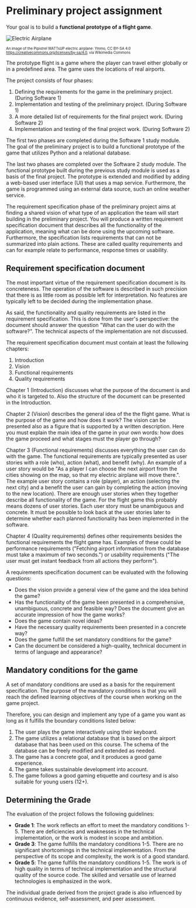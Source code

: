 # Preliminary project assignment

Your goal is to build a **functional prototype of a flight game**.

![Electric Airplane](img/Pipistrel_WATTsUP_airplane.jpg)

<sub><sup>An image of the Pipistrel WATTsUP electric airplane: Ymmo, CC BY-SA 4.0 <https://creativecommons.org/licenses/by-sa/4.0>, via Wikimedia Commons</sup></sub>

The prototype flight is a game where the player can travel either globally or in a predefined area. The game 
uses the locations of real airports.

The project consists of four phases:

1. Defining the requirements for the game in the preliminary project. (During Software 1)
2. Implementation and testing of the preliminary project. (During Software 1)
3. A more detailed list of requirements for the final project work. (During Software 2)
4. Implementation and testing of the final project work. (During Software 2)

The first two phases are completed during the Software 1 study module. The goal of the preliminary project is to build 
a functional prototype of the game that utilizes Python and a relational database. 

The last two phases are completed over the Software 2 study module. The functional prototype built during the previous 
study module is used as a basis of the final project. The prototype is extended and modified by adding a web-based user interface (UI)
that uses a map service. Furthermore, the game is programmed using an external data source, such an online weather service.

The requirement specification phase of the preliminary project aims at finding a shared vision of what type of an application the team will
start building in the preliminary project. You will produce a written requirement specification document that describes all the functionality
of the application, meaning what can be done using the upcoming software. Furthermore, the specification lists requirements that can not be 
summarized into plain actions. These are called quality requirements and can for example relate to performance, response times or usability.

## Requirement specification document

The most important virtue of the requirement specification document is its concreteness. The operation of the software is described 
in such precision that there is as little room as possible left for interpretation. No features are typically left to be decided 
during the implementation phase. 

As said, the functionality and quality requirements are listed in the requirement specification. This is done from the user's perspective: 
the document should answer the question "What can the user do with the software?". The technical aspects of the implementation are not 
discussed.

The requirement specification document must contain at least the following chapters:
1. Introduction
2. Vision
3. Functional requirements
4. Quality requirements

Chapter 1 (Introduction) discusses what the purpose of the document is and who it is targeted to. Also the structure of the document 
can be presented in the Introduction.

Chapter 2 (Vision) describes the general idea of the the flight game. What is the purpose of the game and how does it work? 
The vision can be presented also as a figure that is supported by a written description. Here you must explain the main idea of the game 
in your own words: how does the game proceed and what stages must the player go through?

Chapter 3 (Functional requirements) discusses everything the user can do with the game. The functional requirements are typically presented 
as user stories with a role (who), action (what), and benefit (why). An example of a user story would be "As a player I can choose the next 
airport from the cities showing on the map, so that my electric airplane will move there.". The example user story contains a role (player),
an action (selecting the next city) and a benefit the user can gain by completing the action (moving to the new location). There are enough 
user stories when they together describe all functionality of the game. For the flight game this probably means dozens of user stories.
Each user story must be unambiguous and concrete. It must be possible to look back at the user stories later to determine whether each 
planned functionality has been implemented in the software.

Chapter 4 (Quality requirements) defines other requirements besides the functional requirements the flight game has. Examples of these 
could be performance requirements ("Fetching airport information from the database must take a maximum of two seconds.") or usability 
requirements ("The user must get instant feedback from all actions they perform").

A requirements specification document can be evaluated with the following questions:

- Does the vision provide a general view of the game and the idea behind the game?
- Has the functionality of the game been presented in a comprehensive, unambiguous, concrete and feasible way? Does the document give an accurate 
impression of how the game works?
- Does the game contain novel ideas?
- Have the necessary quality requirements been presented in a concrete way?
- Does the game fulfill the set mandatory conditions for the game?
- Can the document be considered a high-quality, technical document in terms of language and appearance?



## Mandatory conditions for the game

A set of mandatory conditions are used as a basis for the requirement specification. The purpose of the mandatory conditions is that you will 
reach the defined learning objectives of the course when working on the game project.

Therefore, you can design and implement any type of a game you want as long as it fulfills the boundary conditions listed below:

1. The user plays the game interactively using their keyboard.
2. The game utilizes a relational database that is based on the airport database that has been used on this course. The schema of the 
database can be freely modified and extended as needed.
3. The game has a concrete goal, and it produces a good game experience.
4. The game takes sustainable development into account.
5. The game follows a good gaming etiquette and courtesy and is also suitable for young users (12+).

## Determining the Grade

The evaluation of the project follows the following guidelines:

- **Grade 1**: The work reflects an effort to meet the mandatory conditions 1-5. There are deficiencies and weaknesses in the technical implementation, or the work is modest in scope and ambition.
- **Grade 3**: The game fulfills the mandatory conditions 1-5. There are no significant shortcomings in the technical implementation. From the perspective of its scope and complexity, the work is of a good standard.
- **Grade 5**: The game fulfills the mandatory conditions 1-5. The work is of high quality in terms of technical implementation and the structural quality of the source code. The skilled and versatile use of learned technologies is emphasized in the work.

The individual grade derived from the project grade is also influenced by continuous evidence, self-assessment, and peer assessment.
